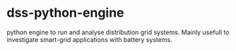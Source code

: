 # dss-python-engine

python engine to run and analyse distribution grid systems. Mainly usefull to investigate smart-grid applications with battery systems.
